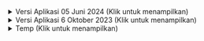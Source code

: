 <details>
  <summary>Versi Aplikasi 05 Juni 2024 (Klik untuk menampilkan)</summary>
  
  ## Catatan terkait update aplikasi Rtma Mobile versi 5 Juni 2024
#### Akad Wakalah dapat diinput ketika 
1. petugas pencairan telah dipilih dan
2. hari ini adalah tanggal pencairan pembiayaan.

#### poin penting ketika pertama kali update
Saat pertama kali mengupdate RTMA Mobile versi 5 Juni 2024, diharapkan petugas dapat melakukan refresh data offline pada pojok kanan atas. 
![Screenshot 2024-05-30 144556](https://github.com/normanfd/panduan_rtma_mobile/assets/37357830/691366aa-7b95-4fea-a676-680c23db9338)

Hal ini diperlukan untuk keperluan input akad wakalah yang membutuhkan data yang perlu diunduh ulang Berikut yang terjadi ketika petugas tidak melakukan pengunduhan data ulang
![image](https://github.com/normanfd/panduan_rtma_mobile/assets/37357830/263e4dc1-7e77-47ea-8755-779acec15bc3)

#### kasus lainnya yang mungkin muncul
![image](https://github.com/normanfd/panduan_rtma_mobile/assets/37357830/041823b6-16fc-44e8-86ec-1079fa48cce2)
hal yang perlu dilakukan adalah dengan memilih petugas pencairan ulang pada formulir pembiayaan

https://github.com/normanfd/panduan_rtma_mobile/assets/37357830/83122e6c-8056-4ee8-bf7d-3cedaeba0093

</details>

<details>
  <summary>Versi Aplikasi 6 Oktober 2023 (Klik untuk menampilkan)</summary>
- perbaikan bug terkait foto hilang ketika UK akibat rotasi layar dari potrait ke landscape dan sebaliknya
- perbaikan bug tidak bisa uk anggota lebih dari 1 pada hari yang sama
- ubah tampilan tanggal pada rtha dengan tambahan hari rtha
![image](https://github.com/normanfd/panduan_rtma_mobile/assets/37357830/ecee16b2-a5e9-4dd6-8c16-cacbe49f58b5)

- update panduan penggunaan slip simpanan -> kasih gambar perubahan 
- Pengecekan koneksi internet pada setiap upload form
- fitur riwayat pencatatan Rtha, panduan pada link berikut
  ![image](https://github.com/normanfd/panduan_rtma_mobile/assets/37357830/ea043680-40a9-41dd-915c-788ded65464b)
- mencegah pop up catatan ke tutup ketika input catatan Rtha
- menampilkan catatan pada print rtha
![image](https://github.com/normanfd/panduan_rtma_mobile/assets/37357830/2e2005a7-16e3-4619-9700-7e5119f42d67)
- ubah rumus perhitungan kemampuan mengangsur pada Analisis Pembiayaan
![image](https://github.com/normanfd/panduan_rtma_mobile/assets/37357830/150dc5a6-51e9-4ec2-aa4b-7c382924dd1c)

</details>
<details>
  <summary>Temp (Klik untuk menampilkan)</summary>
- penambahan no Telp Pada slip penarikan simpanan
  
![image](https://github.com/user-attachments/assets/79c3bd54-e4e1-4777-84ba-1310327a6ed7)

![image](https://github.com/user-attachments/assets/b5c4e0a7-9878-4ecb-9ac3-d305dd2290d1)

![image](https://github.com/user-attachments/assets/c3edafab-b013-4af2-8be5-2bd0d14d0de9)

![image](https://github.com/user-attachments/assets/07d9003f-e0ca-4a90-b678-c497811ff8a2)

![image](https://github.com/user-attachments/assets/59d6e81d-2743-4422-878c-b7c9b7cbd383)

</details>
